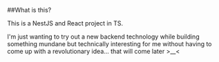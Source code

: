 ##What is this?

This is a NestJS and React project in TS.

I'm just wanting to try out a new backend technology while building something mundane but technically interesting for me without having to come up with a revolutionary idea... that will come later >__<
